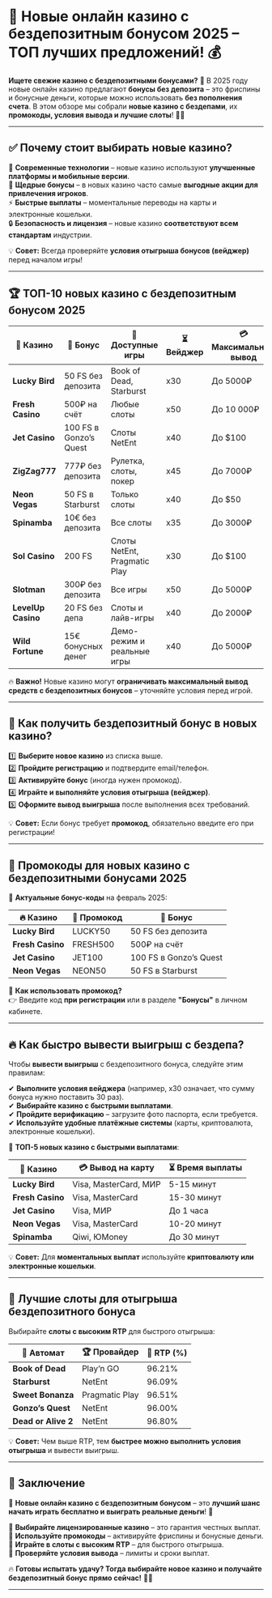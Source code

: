 # 🎰 Новые онлайн казино с бездепозитным бонусом 2025 – ТОП лучших предложений! 💰

**Ищете свежие казино с бездепозитными бонусами?** 🎁 В 2025 году новые онлайн казино предлагают **бонусы без депозита** – это фриспины и бонусные деньги, которые можно использовать **без пополнения счета**. В этом обзоре мы собрали **новые казино с бездепами**, их **промокоды, условия вывода и лучшие слоты**! 🚀🔥

---

## ✅ Почему стоит выбирать новые казино?

🌟 **Современные технологии** – новые казино используют **улучшенные платформы и мобильные версии**.  
🎰 **Щедрые бонусы** – в новых казино часто самые **выгодные акции для привлечения игроков**.  
⚡ **Быстрые выплаты** – моментальные переводы на карты и электронные кошельки.  
🔒 **Безопасность и лицензия** – новые казино **соответствуют всем стандартам** индустрии.  

💡 **Совет:** Всегда проверяйте **условия отыгрыша бонусов (вейджер)** перед началом игры!

---

## 🏆 ТОП-10 новых казино с бездепозитным бонусом 2025

| 🌟 Казино | 🎁 Бонус | 🎲 Доступные игры | ⏳ Вейджер | 💳 Максимальный вывод |
|-----------|---------|------------|-----------|------------------|
| **Lucky Bird** | 50 FS без депозита | Book of Dead, Starburst | x30 | До 5000₽ |
| **Fresh Casino** | 500₽ на счёт | Любые слоты | x50 | До 10 000₽ |
| **Jet Casino** | 100 FS в Gonzo’s Quest | Слоты NetEnt | x40 | До $100 |
| **ZigZag777** | 777₽ без депозита | Рулетка, слоты, покер | x45 | До 7000₽ |
| **Neon Vegas** | 50 FS в Starburst | Только слоты | x40 | До $50 |
| **Spinamba** | 10€ без депозита | Все слоты | x35 | До 3000₽ |
| **Sol Casino** | 200 FS | Слоты NetEnt, Pragmatic Play | x30 | До $100 |
| **Slotman** | 300₽ без депозита | Все игры | x50 | До 5000₽ |
| **LevelUp Casino** | 20 FS без депа | Слоты и лайв-игры | x40 | До 2000₽ |
| **Wild Fortune** | 15€ бонусных денег | Демо-режим и реальные игры | x40 | До 5000₽ |

🔥 **Важно!** Новые казино могут **ограничивать максимальный вывод средств с бездепозитных бонусов** – уточняйте условия перед игрой.

---

## 🎯 Как получить бездепозитный бонус в новых казино?

1️⃣ **Выберите новое казино** из списка выше.  
2️⃣ **Пройдите регистрацию** и подтвердите email/телефон.  
3️⃣ **Активируйте бонус** (иногда нужен промокод).  
4️⃣ **Играйте и выполняйте условия отыгрыша (вейджер)**.  
5️⃣ **Оформите вывод выигрыша** после выполнения всех требований.  

💡 **Совет:** Если бонус требует **промокод**, обязательно введите его при регистрации!

---

## 🎫 Промокоды для новых казино с бездепозитными бонусами 2025

🎁 **Актуальные бонус-коды** на февраль 2025:

| 🔥 Казино | 🎁 Промокод | 🎲 Бонус |
|-----------|----------|------------|
| **Lucky Bird** | LUCKY50 | 50 FS без депозита |
| **Fresh Casino** | FRESH500 | 500₽ на счёт |
| **Jet Casino** | JET100 | 100 FS в Gonzo’s Quest |
| **Neon Vegas** | NEON50 | 50 FS в Starburst |

🔹 **Как использовать промокод?**  
👉 Введите код **при регистрации** или в разделе **"Бонусы"** в личном кабинете.

---

## 🔥 Как быстро вывести выигрыш с бездепа?

Чтобы **вывести выигрыш** с бездепозитного бонуса, следуйте этим правилам:

✔ **Выполните условия вейджера** (например, x30 означает, что сумму бонуса нужно поставить 30 раз).  
✔ **Выбирайте казино с быстрыми выплатами**.  
✔ **Пройдите верификацию** – загрузите фото паспорта, если требуется.  
✔ **Используйте удобные платёжные системы** (карты, криптовалюта, электронные кошельки).  

💎 **ТОП-5 новых казино с быстрыми выплатами**:

| 🌟 Казино | 💳 Вывод на карту | ⏳ Время выплаты |
|-----------|----------------|------------|
| **Lucky Bird** | Visa, MasterCard, МИР | 5-15 минут |
| **Fresh Casino** | Visa, MasterCard | 15-30 минут |
| **Jet Casino** | Visa, МИР | До 1 часа |
| **Neon Vegas** | Visa, MasterCard | 10-20 минут |
| **Spinamba** | Qiwi, ЮMoney | До 30 минут |

💡 **Совет:** Для **моментальных выплат** используйте **криптовалюту или электронные кошельки**.

---

## 🎯 Лучшие слоты для отыгрыша бездепозитного бонуса

Выбирайте **слоты с высоким RTP** для быстрого отыгрыша:

| 🎰 Автомат | 🏆 Провайдер | 🎯 RTP (%) |
|-----------|------------|---------|
| **Book of Dead** | Play’n GO | 96.21% |
| **Starburst** | NetEnt | 96.09% |
| **Sweet Bonanza** | Pragmatic Play | 96.51% |
| **Gonzo’s Quest** | NetEnt | 96.00% |
| **Dead or Alive 2** | NetEnt | 96.80% |

💡 **Совет:** Чем выше RTP, тем **быстрее можно выполнить условия отыгрыша** и вывести выигрыш.

---

## 🎯 Заключение

🎰 **Новые онлайн казино с бездепозитным бонусом** – это **лучший шанс начать играть бесплатно и выиграть реальные деньги**! 🚀  

🔹 **Выбирайте лицензированные казино** – это гарантия честных выплат.  
🔹 **Используйте промокоды** – активируйте фриспины и бонусные деньги.  
🔹 **Играйте в слоты с высоким RTP** – для быстрого отыгрыша.  
🔹 **Проверяйте условия вывода** – лимиты и сроки выплат.  

🔥 **Готовы испытать удачу? Тогда выбирайте новое казино и получайте бездепозитный бонус прямо сейчас!** 🚀💎  

---


